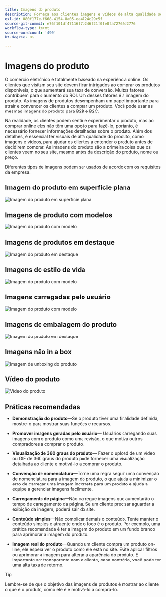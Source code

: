 ```yaml
---
title: Imagens do produto
description: Forneça aos clientes imagens e vídeos de alta qualidade sobre os produtos para aumentar as taxas de conversação.
exl-id: 080f177e-f668-4154-8a05-ea4724c29c5f
source-git-commit: e76f101df47116f7b246f21f0fe0fa72769d2776
workflow-type: tm+mt
source-wordcount: '490'
ht-degree: 0%

---
```


# Imagens do produto

O comércio eletrônico é totalmente baseado na experiência online. Os clientes que visitam seu site devem ficar intrigados ao comprar os produtos disponíveis, o que aumentará sua taxa de conversão. Muitos fatores contribuem para o aumento do ROI. Um desses fatores é a imagem do produto. As imagens de produtos desempenham um papel importante para atrair e convencer os clientes a comprar um produto. Você pode usar as mesmas imagens do produto para B2B e B2C.

Na realidade, os clientes podem sentir e experimentar o produto, mas ao comprar online eles não têm uma opção para fazê-lo, portanto, é necessário fornecer informações detalhadas sobre o produto. Além dos detalhes, é essencial ter visuais de alta qualidade do produto, como imagens e vídeos, para ajudar os clientes a entender o produto antes de decidirem comprar. As imagens do produto são a primeira coisa que os clientes veem no seu site, mesmo antes da descrição do produto, nome ou preço.

Diferentes tipos de imagens podem ser usados de acordo com os requisitos da empresa.

## Imagem do produto em superfície plana

![Imagem do produto em superfície plana](../../assets/playbooks/product-image-flat.png)

## Imagens de produto com modelos

![Imagem do produto com modelo](../../assets/playbooks/product-image-model.png)

## Imagens de produtos em destaque

![Imagem do produto em destaque](../../assets/playbooks/product-image-feature.png)

## Imagens do estilo de vida

![Imagem do produto com modelo](../../assets/playbooks/product-image-lifestyle.png)

## Imagens carregadas pelo usuário

![Imagem do produto com modelo](../../assets/playbooks/product-image-user-upload.png)

## Imagens de embalagem do produto

![Imagem do produto em destaque](../../assets/playbooks/product-image-packaging.png)

## Imagens não in a box

![Imagem de unboxing do produto](../../assets/playbooks/product-image-unboxing.png)

## Vídeo do produto

![Vídeo do produto](../../assets/playbooks/product-video.png)

## Práticas recomendadas

- **Demonstração do produto**—Se o produto tiver uma finalidade definida, mostre-o para mostrar suas funções e recursos.

- **Promover imagens geradas pelo usuário**— Usuários carregando suas imagens com o produto como uma revisão, o que motiva outros compradores a comprar o produto.

- **Visualização de 360 graus do produto**— Fazer o upload de um vídeo ou GIF de 360 graus do produto pode fornecer uma visualização detalhada ao cliente e motivá-lo a comprar o produto.

- **Convenção de nomenclatura**—Torne uma regra seguir uma convenção de nomenclatura para a imagem do produto, o que ajuda a minimizar o erro de carregar uma imagem incorreta para um produto e ajuda a equipe a gerenciar imagens facilmente.

- **Carregamento de página**—Não carregue imagens que aumentarão o tempo de carregamento da página. Se um cliente precisar aguardar a exibição da imagem, poderá sair do site.

- **Conteúdo simples**—Não complicar demais o conteúdo. Tente manter o conteúdo simples e atraente onde o foco é o produto. Por exemplo, uma prática recomendada é ter a imagem do produto em um fundo branco para aprimorar a imagem do produto.

- **Imagem real do produto**—Quando um cliente compra um produto on-line, ele espera ver o produto como ele está no site. Evite aplicar filtros ou aprimorar a imagem para alterar a aparência do produto. É importante ser transparente com o cliente, caso contrário, você pode ter uma alta taxa de retorno.

>[!TIP]
>
>Lembre-se de que o objetivo das imagens de produtos é mostrar ao cliente o que é o produto, como ele é e motivá-lo a comprá-lo.

